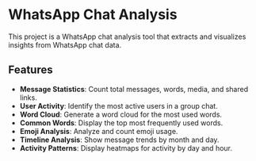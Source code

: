# WhatsApp Chat Analysis

This project is a WhatsApp chat analysis tool that extracts and visualizes insights from WhatsApp chat data.

## Features

- **Message Statistics**: Count total messages, words, media, and shared links.
- **User Activity**: Identify the most active users in a group chat.
- **Word Cloud**: Generate a word cloud for the most used words.
- **Common Words**: Display the top most frequently used words.
- **Emoji Analysis**: Analyze and count emoji usage.
- **Timeline Analysis**: Show message trends by month and day.
- **Activity Patterns**: Display heatmaps for activity by day and hour.

